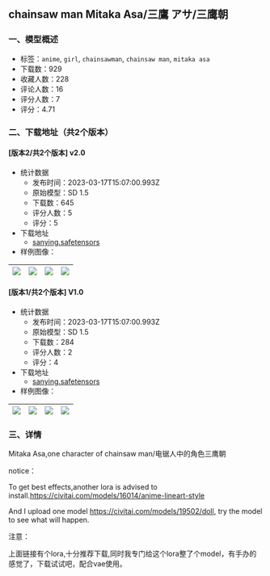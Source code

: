 ## chainsaw man  Mitaka Asa/三鷹 アサ/三鹰朝
### 一、模型概述

- 标签：`anime`, `girl`, `chainsawman`, `chainsaw man`, `mitaka asa`
- 下载数：929
- 收藏人数：228
- 评论人数：16
- 评分人数：7
- 评分：4.71

### 二、下载地址（共2个版本）

#### [版本2/共2个版本] v2.0

- 统计数据
  - 发布时间：2023-03-17T15:07:00.993Z
  - 原始模型：SD 1.5
  - 下载数：645
  - 评分人数：5
  - 评分：5
- 下载地址
  - [sanying.safetensors](https://civitai.com/api/download/models/24680)
- 样例图像：

| <img src="https://image.civitai.com/xG1nkqKTMzGDvpLrqFT7WA/f80cdfe6-3e32-43ba-2b8d-6e50f6eaa000/width=450/269235.jpeg" /> | <img src="https://image.civitai.com/xG1nkqKTMzGDvpLrqFT7WA/6cb5355d-5802-4029-21a6-f027aab8bc00/width=450/269255.jpeg" /> | <img src="https://image.civitai.com/xG1nkqKTMzGDvpLrqFT7WA/fee20ab4-c738-452e-6a40-2b3b77317e00/width=450/269234.jpeg" /> | <img src="https://image.civitai.com/xG1nkqKTMzGDvpLrqFT7WA/d5d5b631-f3f2-426a-9277-eda6442a6900/width=450/269233.jpeg" /> |
| ---- | ---- | ---- | ---- |

#### [版本1/共2个版本] V1.0

- 统计数据
  - 发布时间：2023-03-17T15:07:00.993Z
  - 原始模型：SD 1.5
  - 下载数：284
  - 评分人数：2
  - 评分：4
- 下载地址
  - [sanying.safetensors](https://civitai.com/api/download/models/21852)
- 样例图像：

| <img src="https://image.civitai.com/xG1nkqKTMzGDvpLrqFT7WA/c5650b7b-2c42-4193-03ec-92d11febea00/width=450/233635.jpeg" /> | <img src="https://image.civitai.com/xG1nkqKTMzGDvpLrqFT7WA/c4b6902b-8f96-4a4a-3e64-6cf657d8d600/width=450/233634.jpeg" /> | <img src="https://image.civitai.com/xG1nkqKTMzGDvpLrqFT7WA/ce29a375-419d-4bdc-8d00-b784a853fa00/width=450/234902.jpeg" /> | <img src="https://image.civitai.com/xG1nkqKTMzGDvpLrqFT7WA/2b2dd85c-1269-4049-7614-4ceafd8e3d00/width=450/233450.jpeg" /> |
| ---- | ---- | ---- | ---- |


### 三、详情
<p>Mitaka Asa,one character of chainsaw man/电锯人中的角色三鹰朝</p><p>notice：</p><p>To get best effects,another lora is advised to install.<a target="_blank" rel="ugc" href="https://civitai.com/models/16014/anime-lineart-style">https://civitai.com/models/16014/anime-lineart-style</a></p><p>And I upload one model <a target="_blank" rel="ugc" href="https://civitai.com/models/19502/doll">https://civitai.com/models/19502/doll</a>, try the model to see what will happen.</p><p>注意：</p><p>上面链接有个lora,十分推荐下载,同时我专门给这个lora整了个model，有手办的感觉了，下载试试吧，配合vae使用。</p>